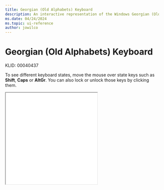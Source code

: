 ```yaml
---
title: Georgian (Old Alphabets) Keyboard
description: An interactive representation of the Windows Georgian (Old Alphabets) keyboard. To see different keyboard states, click or move the mouse over the state keys.
ms.date: 04/24/2024
ms.topic: ui-reference
author: jowilco
---
```


# Georgian (Old Alphabets) Keyboard

KLID: 00040437

To see different keyboard states, move the mouse over state keys such as **Shift**, **Caps** or **AltGr**. You can also lock or unlock those keys by clicking them.

<iframe src="kbdgeooa.html" height="300"></iframe>
